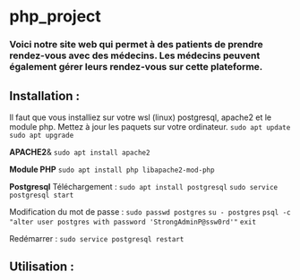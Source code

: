 # php_project
### Voici notre site web qui permet à des patients de prendre rendez-vous avec des médecins. Les médecins peuvent également gérer leurs rendez-vous sur cette plateforme.
## Installation :
Il faut que vous installiez sur votre wsl (linux) postgresql, apache2 et le module php.
Mettez à jour les paquets sur votre ordinateur.
`sudo apt update`
`sudo apt upgrade`

**APACHE2**&
`sudo apt install apache2`

**Module PHP**
`sudo apt install php libapache2-mod-php`

**Postgresql**
Téléchargement :
`sudo apt install postgresql`
`sudo service postgresql start`

Modification du mot de passe :
`sudo passwd postgres`
`su - postgres`
`psql -c "alter user postgres with password 'StrongAdminP@ssw0rd'"`
`exit`

Redémarrer :
`sudo service postgresql restart`

## Utilisation :
